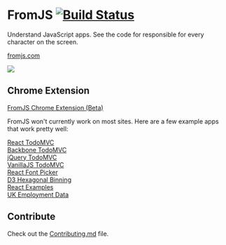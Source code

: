 # FromJS [![Build Status](https://travis-ci.org/mattzeunert/FromJS.svg?branch=master)](https://travis-ci.org/mattzeunert/FromJS)

Understand JavaScript apps. See the code for responsible for every character on the screen.

[fromjs.com](http://www.fromjs.com/)

![](https://cloud.githubusercontent.com/assets/1303660/17478187/e9b9b2bc-5d61-11e6-8645-b89574767bf4.png)

## Chrome Extension

[FromJS Chrome Extension (Beta)](https://chrome.google.com/webstore/detail/fromjs/hjkhdaoomfphjmffaklelpmkllfbjjfd)

FromJS won't currently work on most sites. Here are a few example apps that work pretty well:

[React TodoMVC](http://todomvc.com/examples/react/#/)  
[Backbone TodoMVC](http://todomvc.com/examples/backbone/)  
[jQuery TodoMVC](http://todomvc.com/examples/jquery/#)  
[VanillaJS TodoMVC](http://todomvc.com/examples/vanillajs/)  
[React Font Picker](https://andreasur.github.io/react-font-picker/)  
[D3 Hexagonal Binning](http://bl.ocks.org/mbostock/raw/4248145/)  
[React Examples](https://github.com/ruanyf/react-demos)  
[UK Employment Data](http://www.mattzeunert.com/uk-employment)

## Contribute

Check out the [Contributing.md](https://github.com/mattzeunert/FromJS/blob/master/CONTRIBUTING.md) file.
